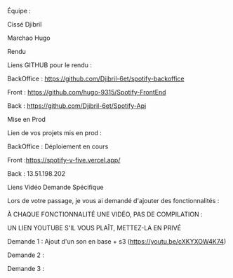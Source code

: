 Équipe :

Cissé Djibril

Marchao Hugo

Rendu

Liens GITHUB pour le rendu :

BackOffice : https://github.com/Djibril-6et/spotify-backoffice

Front : https://github.com/hugo-9315/Spotify-FrontEnd

Back : https://github.com/Djibril-6et/Spotify-Api

Mise en Prod

Lien de vos projets mis en prod :

BackOffice : Déploiement en cours

Front :https://spotify-v-five.vercel.app/

Back : 13.51.198.202

Liens Vidéo Demande Spécifique

Lors de votre passage, je vous ai demandé d'ajouter des fonctionnalités :

À CHAQUE FONCTIONNALITÉ UNE VIDÉO, PAS DE COMPILATION :

UN LIEN YOUTUBE S'IL VOUS PLAÎT, METTEZ-LA EN PRIVÉ

Demande 1 : Ajout d'un son en base + s3 (https://youtu.be/cXKYXOW4K74)

Demande 2 :

Demande 3 :
